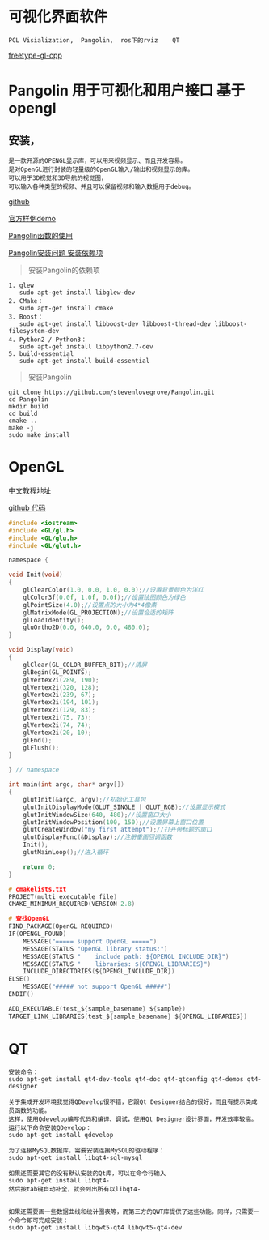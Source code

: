 # 可视化界面软件
    PCL Visialization,  Pangolin,  ros下的rviz    QT
    
[freetype-gl-cpp](https://github.com/Ewenwan/freetype-gl-cpp)
    
#  Pangolin 用于可视化和用户接口 基于opengl

## 安装，
	是一款开源的OPENGL显示库，可以用来视频显示、而且开发容易。
	是对OpenGL进行封装的轻量级的OpenGL输入/输出和视频显示的库。
	可以用于3D视觉和3D导航的视觉图，
	可以输入各种类型的视频、并且可以保留视频和输入数据用于debug。

[github](https://github.com/Ewenwan/Pangolin)

[官方样例demo](https://github.com/stevenlovegrove/Pangolin/tree/master/examples)

[Pangolin函数的使用](http://docs.ros.org/fuerte/api/pangolin_wrapper/html/namespacepangolin.html)


[Pangolin安装问题 安装依赖项](http://www.cnblogs.com/liufuqiang/p/5618335.html)

> 安装Pangolin的依赖项

	1. glew
	   sudo apt-get install libglew-dev
	2. CMake：
	   sudo apt-get install cmake
	3. Boost：
	   sudo apt-get install libboost-dev libboost-thread-dev libboost-filesystem-dev
	4. Python2 / Python3：
	   sudo apt-get install libpython2.7-dev
	5. build-essential
	   sudo apt-get install build-essential
> 安装Pangolin

	git clone https://github.com/stevenlovegrove/Pangolin.git
	cd Pangolin
	mkdir build
	cd build
	cmake ..
	make -j
	sudo make install
# OpenGL
[中文教程地址](https://learnopengl-cn.github.io/)

[github 代码](https://github.com/JoeyDeVries/LearnOpenGL/tree/master/src)

```c
#include <iostream>
#include <GL/gl.h>
#include <GL/glu.h>
#include <GL/glut.h>

namespace {

void Init(void)
{
    glClearColor(1.0, 0.0, 1.0, 0.0);//设置背景颜色为洋红
    glColor3f(0.0f, 1.0f, 0.0f);//设置绘图颜色为绿色
    glPointSize(4.0);//设置点的大小为4*4像素
    glMatrixMode(GL_PROJECTION);//设置合适的矩阵
    glLoadIdentity();
    gluOrtho2D(0.0, 640.0, 0.0, 480.0);
}

void Display(void)
{
    glClear(GL_COLOR_BUFFER_BIT);//清屏
    glBegin(GL_POINTS);
    glVertex2i(289, 190);
    glVertex2i(320, 128);
    glVertex2i(239, 67);
    glVertex2i(194, 101);
    glVertex2i(129, 83);
    glVertex2i(75, 73);
    glVertex2i(74, 74);
    glVertex2i(20, 10);
    glEnd();
    glFlush();
}

} // namespace

int main(int argc, char* argv[])
{
    glutInit(&argc, argv);//初始化工具包
    glutInitDisplayMode(GLUT_SINGLE | GLUT_RGB);//设置显示模式
    glutInitWindowSize(640, 480);//设置窗口大小
    glutInitWindowPosition(100, 150);//设置屏幕上窗口位置
    glutCreateWindow("my first attempt");//打开带标题的窗口
    glutDisplayFunc(&Display);//注册重画回调函数
    Init();
    glutMainLoop();//进入循环

    return 0;
}

# cmakelists.txt
PROJECT(multi_executable_file)
CMAKE_MINIMUM_REQUIRED(VERSION 2.8)

# 查找OpenGL
FIND_PACKAGE(OpenGL REQUIRED)
IF(OPENGL_FOUND)
	MESSAGE("===== support OpenGL =====")
	MESSAGE(STATUS "OpenGL library status:")
	MESSAGE(STATUS "	include path: ${OPENGL_INCLUDE_DIR}")
	MESSAGE(STATUS "	libraries: ${OPENGL_LIBRARIES}")
	INCLUDE_DIRECTORIES(${OPENGL_INCLUDE_DIR})
ELSE()
	MESSAGE("##### not support OpenGL #####")
ENDIF()

ADD_EXECUTABLE(test_${sample_basename} ${sample})
TARGET_LINK_LIBRARIES(test_${sample_basename} ${OPENGL_LIBRARIES})

```
	
	
	
# QT

	安装命令：
	sudo apt-get install qt4-dev-tools qt4-doc qt4-qtconfig qt4-demos qt4-designer

	关于集成开发环境我觉得QDevelop很不错，它跟Qt Designer结合的很好，而且有提示类成员函数的功能。
	这样，使用Qdevelop编写代码和编译、调试，使用Qt Designer设计界面，开发效率较高。
	运行以下命令安装QDevelop：
	sudo apt-get install qdevelop

	为了连接MySQL数据库，需要安装连接MySQL的驱动程序：
	sudo apt-get install libqt4-sql-mysql

	如果还需要其它的没有默认安装的Qt库，可以在命令行输入
	sudo apt-get install libqt4-
	然后按tab键自动补全，就会列出所有以libqt4- 


	如果还需要画一些数据曲线和统计图表等，而第三方的QWT库提供了这些功能。同样，只需要一个命令即可完成安装：
	sudo apt-get install libqwt5-qt4 libqwt5-qt4-dev 


